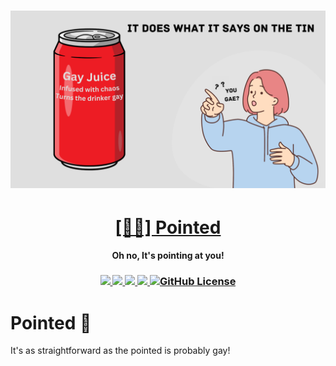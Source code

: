 <div align="center">
    <h1>
        <img src="assets/logo.png">
    </h1>
    <h1>
        <a href="">[🏳️‍🌈] Pointed</a>
    </h1>
    <h4><b>Oh no, It's pointing at you!</b></h4>
    <h3>
        <a href="https://www.github.com/KiraKenjiro">
            <img src="https://img.shields.io/badge/maintainer-Kira Kenjiro-purple">
        </a>
        <a href="https://www.google.com">
            <img src="https://img.shields.io/website?url=https://kirakenjiro.github.io/Pointed/">
        </a>
        <a href="https://github.com/KiraKenjiro/Kickstart">
            <img src="https://img.shields.io/badge/published-16th January 2024-teal">
        </a>
        <a href="">
            <img src="https://img.shields.io/github/last-commit/KiraKenjiro/Kickstart?color=blue&label=updated">
        </a>
        <a href="">
            <img alt="GitHub License" src="https://img.shields.io/github/license/KiraKenjiro/Pointed">
        </a>
    </h3>
</div>

# Pointed 🫵

It's as straightforward as the pointed is probably gay!

